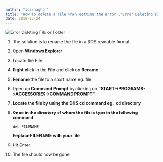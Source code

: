 ```yaml
---
author: "icarnaghan"
title: "How to delete a file when getting the error \"Error Deleting File or Folder"
date: 2018-03-24
---
```


![Error Deleting File or Folder](images/error1.png "Error Deleting File or Folder")

1. The solution is to rename the file in a DOS readable format.
2. Open **Windows Explorer**
3. Locate the File
4. **Right click** in the **File** and click on **Rename**
5. **Rename** the file to a short name eg. file
6. Open up **Command Prompt** by clicking on **"START->PROGRAMS->ACCESSORIES->COMMAND PROMPT"**
7. **Locate the file by using the DOS cd command eg.  cd directory**
8. **Once in the directory of where the file is type in the following command**
    
    ```
    del FILENAME
    ```
    
    **Replace FILENAME with your file**
9. Hit Enter
10. The file should now be gone
